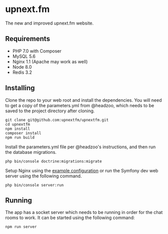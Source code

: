 upnext.fm
=========
The new and improved upnext.fm website.

## Requirements
* PHP 7.0 with Composer
* MySQL 5.6
* Nginx 1.1 (Apache may work as well)
* Node 8.0
* Redis 3.2

## Installing

Clone the repo to your web root and install the dependencies. You will need to get a copy of the parameters.yml from @headzoo, which needs to be saved to the project directory after cloning.

```
git clone git@github.com:upnextfm/upnextfm.git
cd upnextfm
npm install
composer install
npm run build
```

Install the parameters.yml file per @headzoo's instructions, and then run the database migrations.

```
php bin/console doctrine:migrations:migrate
```

Setup Nginx using the [example configuration](docs/nginx.md) or run the Symfony dev web server using the following command.

```
php bin/console server:run
```

## Running
The app has a socket server which needs to be running in order for the chat rooms to work. It can be started using the following command:

```
npm run server
```
